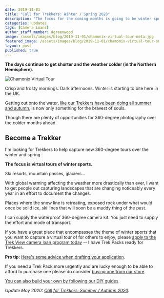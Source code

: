 ```yaml
---
date: 2019-11-01
title: "Call for Trekkers: Winter / Spring 2020"
description: "The focus for the coming months is going to be winter sports."
categories: updates
tags: [Camera Loans]
author_staff_member: dgreenwood
image: /assets/images/blog/2019-11-01/chamonix-virtual-tour-meta.jpg
featured_image: /assets/images/blog/2019-11-01/chamonix-virtual-tour-sm.jpg
layout: post
published: true
---
```


**The days continue to get shorter and the weather colder (in the Northern Hemisphere).**

<img class="img-fluid" src="/assets/images/blog/2019-11-01/chamonix-virtual-tour-sm.jpg" alt="Chamonix Virtual Tour" title="Chamonix Virtual Tour" />

Crisp and frosty mornings. Dark afternoons. Winter is starting to bite here in the UK.

Getting out onto the water, [like our Trekkers have been doing all summer and autumn](/blog/2019/call-for-trekkers-summer-autumn/), is now only something for the bravest of souls.

Though there are plenty of opportunities for 360-degree photography over the colder months ahead.

## Become a Trekker

I'm looking for Trekkers to help capture new 360-degree tours over the winter and spring.

**The focus is virtual tours of winter sports.**

Ski resorts, mountain passes, glaciers...

With global warming affecting the weather more drastically than ever, I want to get people out capturing landscapes that are changing noticeably every year in an effort to document the changes.

Places where the snow line is retreating, exposed rock under what would once be solid ice, ski lines that will soon be a muddy thing of the past.

I can supply the waterproof 360-degree camera kit. You just need to supply the effort and mode of transport.

If you have a great place that encompasses the theme of winter sports that you want to capture a virtual tour of for others to enjoy, please [apply to the Trek View camera loan program today](/loan) -- I have Trek Packs ready for Trekkers.

**Pro tip:** [Here's some advice when drafting your application](/blog/2019/how-to-make-successful-trek-pack-loan-application/).

If you need a Trek Pack more urgently and are lucky enough to be able to afford to purchase one please do consider [buying one from our store](/store).

[You can also build your own by following our DIY guides](/trek-pack).

_Update May 2020: [Call for Trekkers: Summer / Autumn 2020](/blog/2020/call-for-trekkers-summer-autumn)._